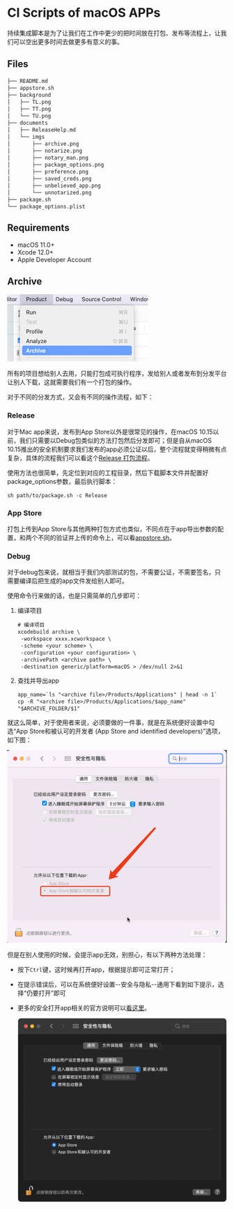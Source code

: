 # CI Scripts of macOS APPs

持续集成脚本是为了让我们在工作中更少的把时间放在打包、发布等流程上，让我们可以空出更多时间去做更多有意义的事。

## Files

```
├── README.md
├── appstore.sh
├── background
│   ├── TL.png
│   ├── TT.png
│   └── TU.png
├── documents
│   ├── ReleaseHelp.md
│   └── imgs
│       ├── archive.png
│       ├── notarize.png
│       ├── notary_man.png
│       ├── package_options.png
│       ├── preference.png
│       ├── saved_creds.png
│       ├── unbelieved_app.png
│       └── unnotarized.png
├── package.sh
└── package_options.plist
```



## Requirements

- macOS 11.0+
- Xcode 12.0+
- Apple Developer Account



## Archive

![](documents/imgs/archive.png)

所有的项目想给别人去用，只能打包成可执行程序，发给别人或者发布到分发平台让别人下载，这就需要我们有一个打包的操作。

对于不同的分发方式，又会有不同的操作流程，如下：


### Release

对于Mac app来说，发布到App Store以外是很常见的操作，在macOS 10.15以前，我们只需要以Debug包类似的方法打包然后分发即可；但是自从macOS 10.15推出的安全机制要求我们发布的app必须公证以后，整个流程就变得稍微有点复杂，具体的流程我们可以看这个[Release 打包流程](documents/ReleaseHelp.md)。

使用方法也很简单，先定位到对应的工程目录，然后下载脚本文件并配置好package_options参数，最后执行脚本：

```shell
sh path/to/package.sh -c Release
```

### App Store

打包上传到App Store与其他两种打包方式也类似，不同点在于app导出参数的配置，和两个不同的验证并上传的命令上，可以看[appstore.sh](appstore.sh)。

### Debug

对于debug包来说，就相当于我们内部测试的包，不需要公证，不需要签名，只需要编译后把生成的app文件发给别人即可。

使用命令行来做的话，也是只需简单的几步即可：

1. 编译项目

   ```
   # 编译项目
   xcodebuild archive \
   	-workspace xxxx.xcworkspace \
   	-scheme <your scheme> \
   	-configuration <your configuration> \
   	-archivePath <archive path> \
   	-destination generic/platform=macOS > /dev/null 2>&1
   ```

2. 查找并导出app

   ```
   app_name=`ls "<archive file>/Products/Applications" | head -n 1`
   cp -R "<archive file>/Products/Applications/$app_name" "$ARCHIVE_FOLDER/$1"
   ```

就这么简单，对于使用者来说，必须要做的一件事，就是在系统便好设置中勾选“App Store和被认可的开发者 (App Store and identified developers)”选项，如下图：

![](documents/imgs/preference.png)

但是在别人使用的时候，会提示app无效，别担心，有以下两种方法处理：

- 按下`Ctrl`键，这时候再打开app，根据提示即可正常打开；

- 在提示错误后，可以在系统便好设置--安全与隐私--通用下看到如下提示，选择“仍要打开”即可

- 更多的安全打开app相关的官方说明可以[看这里](https://support.apple.com/zh-cn/HT202491)。

  ![](documents/imgs/unbelieved_app.png)